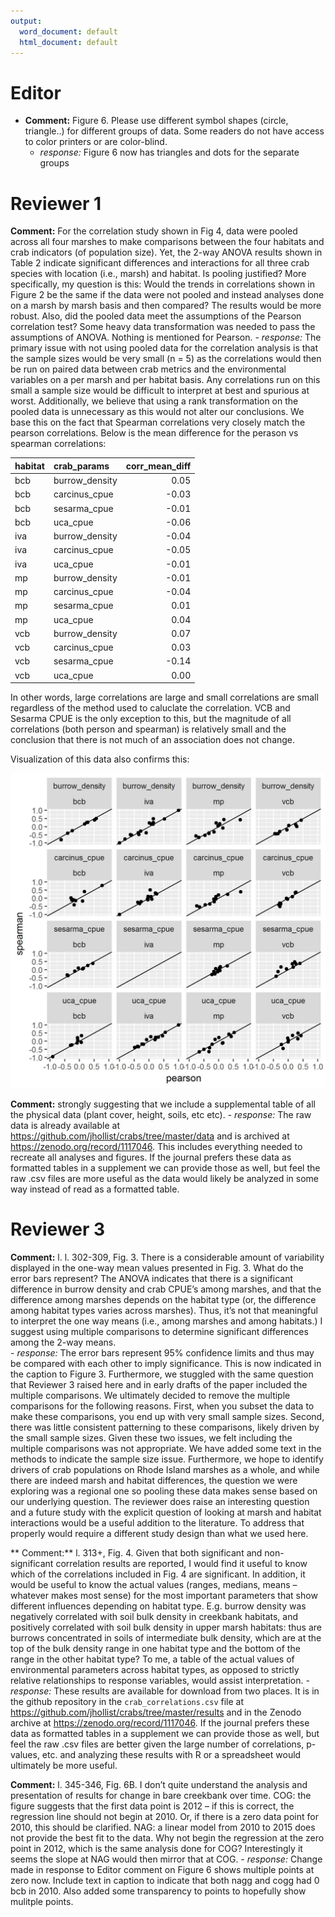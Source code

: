 ```yaml
---
output:
  word_document: default
  html_document: default
---
```

# Editor

- **Comment:** Figure 6. Please use different symbol shapes (circle, triangle..) for different groups of data. Some readers do not have access to color printers or are color-blind.
    - *response:* Figure 6 now has triangles and dots for the separate groups

# Reviewer 1

**Comment:** For the correlation study shown in Fig 4, data were pooled across all four marshes to make comparisons between the four habitats and crab indicators (of population size). Yet, the 2-way ANOVA results shown in Table 2 indicate significant differences and interactions for all three crab species with location (i.e., marsh) and habitat. Is pooling justified? More specifically, my question is this: Would the trends in correlations shown in Figure 2 be the same if the data were not pooled and instead analyses done on a marsh by marsh basis and then compared? The results would be more robust. Also, did the pooled data meet the assumptions of the Pearson correlation test? Some heavy data transformation was needed to pass the assumptions of ANOVA. Nothing is mentioned for Pearson. 
    - *response:* The primary issue with not using pooled data for the correlation analysis is that the sample sizes would be very small (n = 5) as the correlations would then be run on paired data between crab metrics and the environmental variables on a per marsh and per habitat basis.  Any correlations run on this small a sample size would be difficult to interpret at best and spurious at worst.  Additionally, we believe that using a rank transformation on the pooled data is unnecessary as this would not alter our conclusions.  We base this on the fact that Spearman correlations very closely match the pearson correlations.  Below is the mean difference for the perason vs spearman correlations:

|habitat |crab_params    | corr_mean_diff|
|:-------|:--------------|--------------:|
|bcb     |burrow_density |           0.05|
|bcb     |carcinus_cpue  |          -0.03|
|bcb     |sesarma_cpue   |          -0.01|
|bcb     |uca_cpue       |          -0.06|
|iva     |burrow_density |          -0.04|
|iva     |carcinus_cpue  |          -0.05|
|iva     |uca_cpue       |          -0.01|
|mp      |burrow_density |          -0.01|
|mp      |carcinus_cpue  |          -0.04|
|mp      |sesarma_cpue   |           0.01|
|mp      |uca_cpue       |           0.04|
|vcb     |burrow_density |           0.07|
|vcb     |carcinus_cpue  |           0.03|
|vcb     |sesarma_cpue   |          -0.14|
|vcb     |uca_cpue       |           0.00|

In other words, large correlations are large and small correlations are small regardless of the method used to caluclate the correlation.  VCB and Sesarma CPUE is the only exception to this, but the magnitude of all correlations (both person and spearman) is relatively small and the conclusion that there is not much of an association does not change.

Visualization of this data also confirms this:

![](figures/pearson_spearman.jpg)
 
**Comment:** strongly suggesting that we include a supplemental table of all the physical data (plant cover, height, soils, etc etc). 
    - *response:* The raw data is already available at <https://github.com/jhollist/crabs/tree/master/data> and is archived at <https://zenodo.org/record/1117046>.  This includes everything needed to recreate all analyses and figures.  If the journal prefers these data as formatted tables in a supplement we can provide those as well, but feel the raw .csv files are more useful as the data would likely be analyzed in some way instead of read as a formatted table.

# Reviewer 3

**Comment:** l. l. 302-309, Fig. 3. There is a considerable amount of variability displayed in the one-way mean values presented in Fig. 3. What do the error bars represent? The ANOVA indicates that there is a significant difference in burrow density and crab CPUE’s among marshes, and that the difference among marshes depends on the habitat type (or, the difference among habitat types varies across marshes). Thus, it’s not that meaningful to interpret the one way means (i.e., among marshes and among habitats.) I suggest using multiple comparisons to determine significant differences among the 2-way means.  
    - *response:*  The error bars represent 95% confidence limits and thus may be compared with each other to imply significance.  This is now indicated in the caption to Figure 3.  Furthermore, we stuggled with the same question that Reviewer 3 raised here and in early drafts of the paper included the multiple comparisons.  We ultimately decided to remove the multiple comparisons for the following reasons.  First, when you subset the data to make these comparisons, you end up with very small sample sizes.  Second, there was little consistent patterning to these comparisons, likely driven by the small sample sizes.  Given these two issues, we felt including the multiple comparisons was not appropriate.  We have added some text in the methods to indicate the sample size issue. Furthermore, we hope to identify drivers of crab populations on Rhode Island marshes as a whole, and while there are indeed marsh and habitat differences, the question we were exploring was a regional one so pooling these data makes sense based on our underlying question.  The reviewer does raise an interesting question and a future study with the explicit question of looking at marsh and habitat interactions would be a useful addition to the literature. To address that properly would require a different study design than what we used here. 
    

** Comment:** l. 313+, Fig. 4. Given that both significant and non-significant correlation results are reported, I would find it useful to know which of the correlations included in Fig. 4 are significant. In addition, it would be useful to know the actual values (ranges, medians, means – whatever makes most sense) for the most important parameters that show different influences depending on habitat type. E.g. burrow density was negatively correlated with soil bulk density in creekbank habitats, and positively correlated with soil bulk density in upper marsh habitats: thus are burrows concentrated in soils of intermediate bulk density, which are at the top of the bulk density range in one habitat type and the bottom of the range in the other habitat type? To me, a table of the actual values of environmental parameters across habitat types, as opposed to strictly relative relationships to response variables, would assist interpretation. 
    - *response:*  These results are available for download from two places.  It is in the github repository in the `crab_correlations.csv` file at <https://github.com/jhollist/crabs/tree/master/results> and in the Zenodo archive at <https://zenodo.org/record/1117046>. If the journal prefers these data as formatted tables in a supplement we can provide those as well, but feel the raw .csv files are better given the large number of correlations, p-values, etc. and analyzing these results with R or a spreadsheet would ultimately be more useful.
    
**Comment:** l. 345-346, Fig. 6B. I don’t quite understand the analysis and presentation of results for change in bare creekbank over time. COG: the figure suggests that the first data point is 2012 – if this is correct, the regression line should not begin at 2010. Or, if there is a zero data point for 2010, this should be clarified. NAG: a linear model from 2010 to 2015 does not provide the best fit to the data. Why not begin the regression at the zero point in 2012, which is the same analysis done for COG? Interestingly it seems the slope at NAG would then mirror that at COG. 
    - *response:* Change made in response to Editor comment on Figure 6 shows multiple points at zero now.  Include text in caption to indicate that both nagg and cogg had 0 bcb in 2010.  Also added some transparency to points to hopefully show mulitple points.